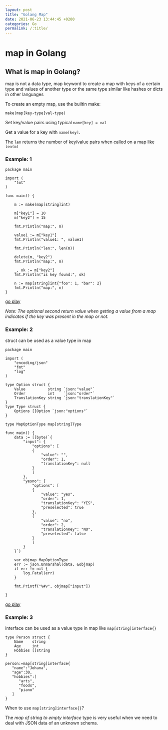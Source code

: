 ```yaml
---
layout: post
title: "Golang Map"
date: 2021-06-23 13:44:45 +0200
categories: Go
permalink: /:title/
---
```


# map in Golang

## What is map in Golang?

map is not a data type, map keyword to create a map with keys of a certain type and values of another type or the same type similar like hashes or dicts in other languages

To create an empty map, use the builtin make:

```
make(map[key-type]val-type)
```

Set key/value pairs using typical `name[key] = val`

Get a value for a key with `name[key]`.

The `len` returns the number of key/value pairs when called on a map like `len(m)`

### Example: 1

```
package main

import (
    "fmt"
)

func main() {

    m := make(map[string]int)

    m["key1"] = 10
    m["key2"] = 15

    fmt.Println("map:", m)

    value1 := m["key1"]
    fmt.Println("value1: ", value1)

    fmt.Println("len:", len(m))

    delete(m, "key2")
    fmt.Println("map:", m)

    _, ok := m["key2"]
    fmt.Println("is key found:", ok)

    n := map[string]int{"foo": 1, "bar": 2}
    fmt.Println("map:", n)
}
```

[go play](https://play.golang.org/p/SL9jpqt5LAU)

_Note: The optional second return value when getting a value from a map indicates if the key was present in the map or not._

### Example: 2

struct can be used as a value type in map

```
package main

import (
	"encoding/json"
	"fmt"
	"log"
)

type Option struct {
	Value          string `json:"value"`
	Order          int    `json:"order"`
	TranslationKey string `json:"translationKey"`
}
type Type struct {
	Options []Option `json:"options"`
}

type MapOptionType map[string]Type

func main() {
	data := []byte(`{
        "input": {
            "options": [
            {
                "value": "",
                "order": 1,
                "translationKey": null
            }
            ]
        },
        "yesno": {
            "options": [
            {
                "value": "yes",
                "order": 1,
                "translationKey": "YES",
                "preselected": true
            },
            {
                "value": "no",
                "order": 2,
                "translationKey": "NO",
                "preselected": false
            }
            ]
        }
    }`)

	var objmap MapOptionType
	err := json.Unmarshal(data, &objmap)
	if err != nil {
		log.Fatal(err)
	}

	fmt.Printf("%#v", objmap["input"])

}

```

[go play](https://play.golang.org/p/Nm05_cQgowM)

### Example: 3

interface can be used as a value type in map like `map[string]interface{}`

```
type Person struct {
    Name    string
    Age     int
    Hobbies []string
}

person:=map[string]interface{
   "name":"Johana",
   "age":30,
   "hobbies":[
      "arts",
      "foods",
      "piano"
   ]
}

```

When to use `map[string]interface{}`?

The _map of string to empty interface_ type is very useful when we need to deal with JSON data of an unknown schema.
